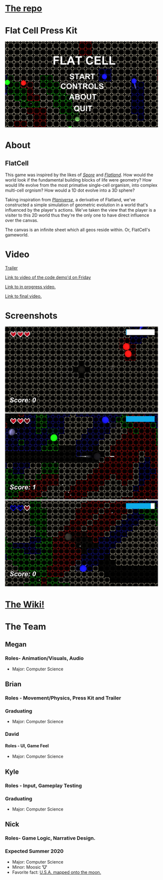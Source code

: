 # [The repo](https://github.com/nhstaple/FlatCell)
# Flat Cell Press Kit
![Title](https://raw.githubusercontent.com/nhstaple/FlatCell/gh-pages/Title.png)
# About
## FlatCell
This game was inspired by the likes of [_Spore_](https://en.wikipedia.org/wiki/Spore_(2008_video_game)) and [_Flatland_](https://en.wikipedia.org/wiki/Flatland). How would the world look if the fundamental building blocks of life were geometry? How would life evolve from the most primative single-cell organism, into complex multi-cell orgnism? How would a 1D dot evolve into a 3D sphere?

Taking inspiration from [_Planiverse_](https://en.wikipedia.org/wiki/The_Planiverse), a derivative of Flatland, we've constructed a simple simulation of geometric evolution in a world that's influenced by the player's actions. We've taken the view that the player is a visiter to this 2D world thus they're the only one to have direct influence over the canvas.

The canvas is an infinite sheet which all geos reside within. Or, FlatCell's gameworld.

# Video
[Trailer](https://drive.google.com/file/d/1uV2ZAV5FoKvD1dfD0247UjOSvw1lvcT3/view?usp=sharing)

[Link to video of the code demo'd on Friday](https://youtu.be/XjD1UQBSkIQ)

[Link to in progress video.](https://youtu.be/5QK2IFQcyWg)

[Link to final video.](https://youtu.be/GolomK45J8E)

# Screenshots

![Start](https://raw.githubusercontent.com/nhstaple/FlatCell/gh-pages/Start.png)
![action](https://raw.githubusercontent.com/nhstaple/FlatCell/gh-pages/action.png)
![shield](https://raw.githubusercontent.com/nhstaple/FlatCell/gh-pages/shield.png)

# [The Wiki!](https://github.com/nhstaple/FlatCell/wiki)

# The Team

## Megan
### Roles- Animation/Visuals, Audio

* Major: Computer Science

## Brian
### Roles - Movement/Physics, Press Kit and Trailer
### Graduating

* Major: Computer Science

### David
#### Roles - UI, Game Feel

* Major: Computer Science

## Kyle
### Roles - Input, Gameplay Testing
### Graduating

* Major: Computer Science

## Nick
### Roles- Game Logic, Narrative Design.
### Expected Summer 2020

* Major: Computer Science
* Minor: Moosic 🐮
* Favorite fact: [U.S.A. mapped onto the moon.](https://imgur.com/yl7v7Bd)
